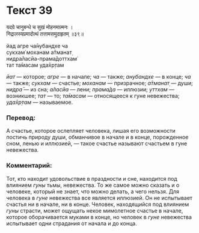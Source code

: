 # Текст 39

यदग्रे चानुबन्धे च सुखं मोहनमात्मनः ।  
निद्रालस्यप्रमादोत्थं तत्तामसमुदाहृतम् ॥३९॥

йад агре ча̄нубандхе ча  
сукхам̇ моханам а̄тманат̣  
нидра̄ласйа-прама̄доттхам̇  
тат та̄масам уда̄хр̣там

_йат_ — которое; _агре_ — в начале; _ча_ — также; _анубандхе_ — в конце; _ча_ — также; _сукхам_ — счастье; _моханам_ — призрачное; _а̄тманат̣_ — души; _нидра̄_ — из сна; _а̄ласйа_ — лени; _прама̄да_ — иллюзии; _уттхам_ — возникшее; _тат_ — то; _та̄масам_ — относящееся к гуне невежества; _уда̄хр̣там_ — называемое.

### Перевод:

А счастье, которое ослепляет человека, лишая его возможности постичь природу души, обманчивое в начале и в конце, порожденное сном, ленью и иллюзией, — такое счастье называют счастьем в гуне невежества.

### Комментарий:

Тот, кто находит удовольствие в праздности и сне, находится под влиянием _гуны_ тьмы, невежества. То же самое можно сказать и о человеке, который не знает, что можно делать, а чего нельзя. Для человека в _гуне_ невежества все является иллюзией. Он не испытывает счастья ни в начале, ни в конце. Человек, находящийся под влиянием _гуны_ страсти, может ощущать некое мимолетное счастье в начале, которое оборачивается муками в конце, но человек в _гуне_ невежества испытывает одни страдания от начала и до конца.